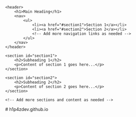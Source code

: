 <!DOCTYPE html>
<html lang="en">
<head>
    <meta charset="UTF-8">
    <meta name="viewport" content="width=device-width, initial-scale=1.0">
    <title>Your Page Title</title>
</head>
<body>

    <header>
        <h1>Main Heading</h1>
        <nav>
            <ul>
                <li><a href="#section1">Section 1</a></li>
                <li><a href="#section2">Section 2</a></li>
                <!-- Add more navigation links as needed -->
            </ul>
        </nav>
    </header>

    <section id="section1">
        <h2>Subheading 1</h2>
        <p>Content of section 1 goes here...</p>
    </section>

    <section id="section2">
        <h2>Subheading 2</h2>
        <p>Content of section 2 goes here...</p>
    </section>

    <!-- Add more sections and content as needed -->

</body>
</html># h1p4zdev.github.io
